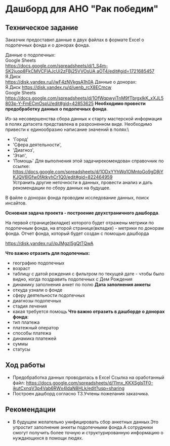# Дашборд для АНО "Рак победим"

## Техническое задание

Заказчик предоставил данные в двух файлах в формате Excel о подопечных фонда и о донорах фонда.

Данные о подопечных:\
Google Sheets\
[https://docs.google.com/spreadsheets/d/1_S4m-SK2juop8FkCMVCFIAJcUi2zFBj25VVOsUA aOT4/edit#gid=1721685457](https://docs.google.com/spreadsheets/d/1_S4m-SK2juop8FkCMVCFIAJcUi2zFBj25VVOsUAaOT4/edit#gid=1721685457)\
Я.Диск\
<https://disk.yandex.ru/i/wF4zNVkgsA1h0A>
Данные о донорах:\
Я.Диск
<https://disk.yandex.ru/d/uenb_rcX8ECmcw>\
Google Sheets\
<https://docs.google.com/spreadsheets/d/1OfWqpwyiTnM9fTbrgxIkK_xXJL5803p-Y-FmECmOspU/edit#gid=42853625>
**Необходимо провести предобработку данных о подопечных фонда**.

Из-за несовершенства сбора данных к старту мастерской информация в полях датасета представлена в разрозненном виде. Необходимо привести к единообразию написание значений в полях:\\

* 'Город'
* 'Сфера деятельности',
* 'Диагноз',
* 'Этап',
* 'Помощь'
  Для выполнения этой задачирекомендован справочник по ссылке:
  <https://docs.google.com/spreadsheets/d/1ODxYYhWq1OMntpGo9gD8jYKJQV6lGfw0fAtkyhCr1Q0/edit#gid=822464959>\
  Устранить другие неточности в данных, провести анализ и дать рекомендации по сбору данных на будущее.

В файле о донорах фонда проводим исследование данных, поиск инсайтов.

**Основная задача проекта - построение двухстраничного дашборда**.

На первой странице(вкладке) которого будет отражены метрики по подопечным фонда, на второй странице(вкладке) - метрики по донорам фонда.
Отчет фонда, который будет создан с помощью дашборда

<https://disk.yandex.ru/i/pJMgzISgQtTQwA>

**Что важно отразить для подопечных:**

* географию подопечных
* возраст
* таблицу с датой рождения с фильтром по текущей дате - чтобы было видно, когда поздравить подопечных с Дем Рождения
* динамику заполнения анкет по полю **Дата заполнения анкеты**
* откуда узнали о фонде
* сферу деятельности подопечных
* диагнозы подопечных
* стадия лечения
* какая требуется помощь
  **Что важно отразить в дашборде о донорах фонда**:
* тип платежа
* платежный оператор
* способы платежа
* динамика платежей
* суммы
* статусы

## Ход работы

* Предобработка данных проводилась в Excel
  Ссылка на оработанный файл: <https://docs.google.com/spreadsheets/d/11mx_KKXSglsTF0-ikutCxnqV3p4Vab6RWx4ldaN8HLk/edit?usp=sharing>
* Построен дашборд согласно ТЗ.Учтены пожелания заказчика.

## Рекомендации

* В будущем желательно унифицировать сбор анкетных данных.Это упростит заполнение анкеты подопечными фонда.А сотрудники смогут получить более точную и структурированную информацию о нуждающихся в помощи людях.

